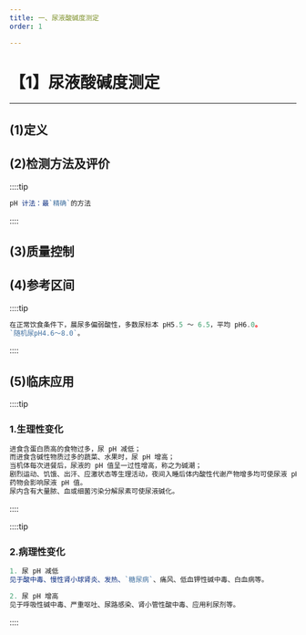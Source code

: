 ```yaml
---
title: 一、尿液酸碱度测定
order: 1

---
```


# 【1】尿液酸碱度测定

<kaodian :text="'临床检验基础记忆卡'" />

<!-- ###### 第九章 尿液化学检查

> 临床检验基础 -->

<beitiL/>

---

## (1)定义

<son :text="'临床检验基础检验记忆卡'" text1="(1)定义" :textOption="[['了解','基础知识','相关专业知识'],['了解','基础知识','专业知识'],['了解','基础知识','专业知识']]" />

## (2)检测方法及评价

<son :text="'临床检验基础检验记忆卡'" text1="(2)检测方法及评价" :textOption="[['掌握','相关专业知识','专业实践能力'],['掌握','专业知识','专业实践能力'],['掌握','专业知识','专业实践能力']]" />

::::tip

```js
pH 计法：最`精确`的方法
```

::::

## (3)质量控制

<son :text="'临床检验基础检验记忆卡'" text1="(3)质量控制" :textOption="[['了解','相关专业知识','专业实践能力'],['了解','专业知识','专业实践能力'],['了解','专业知识','专业实践能力']]" />

## (4)参考区间

<son :text="'临床检验基础检验记忆卡'" text1="(4)参考区间" :textOption="[['了解','专业知识','专业实践能力'],['了解','相关专业知识','专业实践能力'],['了解','相关专业知识','专业实践能力']]" />

::::tip

```js
在正常饮食条件下，晨尿多偏弱酸性，多数尿标本 pH5.5 ～ 6.5，平均 pH6.0。
`随机尿pH4.6～8.0`。
```

::::

## (5)临床应用

<son :text="'临床检验基础检验记忆卡'" text1="(5)临床应用" :textOption="[['了解','专业知识','专业实践能力'],['了解','相关专业知识','专业实践能力'],['了解','相关专业知识','专业实践能力']]" />

::::tip

### 1.生理性变化

```js
进食含蛋白质高的食物过多，尿 pH 减低；
而进食含碱性物质过多的蔬菜、水果时，尿 pH 增高；
当机体每次进餐后，尿液的 pH 值呈一过性增高，称之为碱潮；
剧烈运动、饥饿、出汗、应激状态等生理活动，夜间入睡后体内酸性代谢产物增多均可使尿液 pH 减低。
药物会影响尿液 pH 值。
尿内含有大量脓、血或细菌污染分解尿素可使尿液碱化。
```

::::

::::tip

### 2.病理性变化

```js
1. 尿 pH 减低
见于酸中毒、慢性肾小球肾炎、发热、`糖尿病`、痛风、低血钾性碱中毒、白血病等。

2. 尿 pH 增高
见于呼吸性碱中毒、严重呕吐、尿路感染、肾小管性酸中毒、应用利尿剂等。
```

::::
